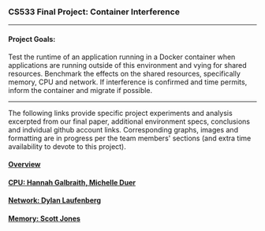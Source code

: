### CS533 Final Project: Container Interference
***

#### Project Goals: 
Test the runtime of an application running in a Docker container when applications are running outside of this environment and vying for shared resources. Benchmark the effects on the shared resources, specifically memory, CPU and network. If interference is confirmed and time permits, inform the container and migrate if possible.

***
The following links provide specific project experiments and analysis excerpted from our final paper, additional environment specs, conclusions and indvidual github account links. Corresponding graphs, images and formatting are in progress per the team members' sections (and extra time availability to devote to this project).

#### [Overview](https://github.com/michelleduer/cs533-container-interference/wiki)

#### [CPU: Hannah Galbraith, Michelle Duer](https://github.com/michelleduer/cs533-container-interference/wiki/2.-CPU)

#### [Network: Dylan Laufenberg](https://github.com/michelleduer/cs533-container-interference/wiki/3.-Network)

#### [Memory: Scott Jones](https://github.com/michelleduer/cs533-container-interference/wiki/4.-Memory)
